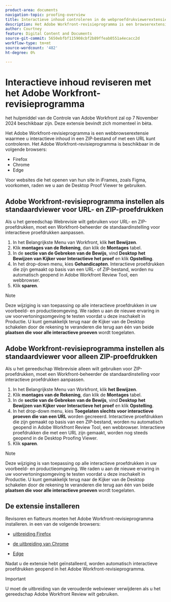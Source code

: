 ```yaml
---
product-area: documents
navigation-topic: proofing-overview
title: Interactieve inhoud controleren in de webproefdrukviewerextensie
description: Het Adobe Workfront-revisieprogramma is een browserextensie waarmee u interactieve inhoud in een ZIP-bestand of met een URL kunt controleren.
author: Courtney
feature: Digital Content and Documents
source-git-commit: 5650ebfbf115908cbf2b89ffeab0551a4ecacc2d
workflow-type: tm+mt
source-wordcount: '482'
ht-degree: 0%

---
```



# Interactieve inhoud reviseren met het Adobe Workfront-revisieprogramma

<span class="preview"> het hulpmiddel van de Controle van Adobe Workfront zal op 7 November 2024 beschikbaar zijn. Deze extensie bevindt zich momenteel in bèta.</span>

Het Adobe Workfront-revisieprogramma is een webbrowserextensie waarmee u interactieve inhoud in een ZIP-bestand of met een URL kunt controleren. Het Adobe Workfront-revisieprogramma is beschikbaar in de volgende browsers:

* Firefox
* Chrome
* Edge

Voor websites die het openen van hun site in iFrames, zoals Figma, voorkomen, raden we u aan de Desktop Proof Viewer te gebruiken.


## Adobe Workfront-revisieprogramma instellen als standaardviewer voor URL- en ZIP-proefdrukken

Als u het gereedschap Webrevisie wilt gebruiken voor URL- en ZIP-proefdrukken, moet een Workfront-beheerder de standaardinstelling voor interactieve proefdrukken aanpassen.

1. In het Belangrijkste Menu van Workfront, klik **het Bewijzen**.
1. Klik **montages van de Rekening**, dan klik de **Montages** tabel.
1. In de **sectie van de Gebreken van de Bewijs**, vind **Desktop het Bewijzen van Kijker voor Interactieve het proef** en klik **Opstelling**.
1. In het drop-down menu, kies **Gehandicapten**. Interactieve proefdrukken die zijn gemaakt op basis van een URL- of ZIP-bestand, worden nu automatisch geopend in Adobe Workfront Review Tool, een webbrowser.
1. Klik **sparen**.

>[!NOTE]
>
>Deze wijziging is van toepassing op alle interactieve proefdrukken in uw voorbeeld- en productieomgeving. We raden u aan de nieuwe ervaring in uw voorvertoningsomgeving te testen voordat u deze inschakelt in Productie. U kunt gemakkelijk terug naar de Kijker van de Desktop schakelen door de rekening te veranderen die terug aan één van beide **plaatsen die voor alle interactieve proeven** wordt toegelaten.

## Adobe Workfront-revisieprogramma instellen als standaardviewer voor alleen ZIP-proefdrukken

Als u het gereedschap Webrevisie alleen wilt gebruiken voor ZIP-proefdrukken, moet een Workfront-beheerder de standaardinstelling voor interactieve proefdrukken aanpassen.

1. In het Belangrijkste Menu van Workfront, klik **het Bewijzen**.
1. Klik **montages van de Rekening**, dan klik de **Montages** tabel.
1. In de **sectie van de Gebreken van de Bewijs**, vind **Desktop het Bewijzen van Kijker voor Interactieve het proef** en klik **Opstelling**.
1. In het drop-down menu, kies **Toegelaten slechts voor interactieve proeven die van een URL** worden gecreeerd. Interactieve proefdrukken die zijn gemaakt op basis van een ZIP-bestand, worden nu automatisch geopend in Adobe Workfront Review Tool, een webbrowser. Interactieve proefdrukken die met een URL zijn gemaakt, worden nog steeds geopend in de Desktop Proofing Viewer.
1. Klik **sparen**.

>[!NOTE]
>
>Deze wijziging is van toepassing op alle interactieve proefdrukken in uw voorbeeld- en productieomgeving. We raden u aan de nieuwe ervaring in uw voorvertoningsomgeving te testen voordat u deze inschakelt in Productie. U kunt gemakkelijk terug naar de Kijker van de Desktop schakelen door de rekening te veranderen die terug aan één van beide **plaatsen die voor alle interactieve proeven** wordt toegelaten.

## De extensie installeren

Revisoren en fiatteurs moeten het Adobe Workfront-revisieprogramma installeren. in een van de volgende browsers:

* [ uitbreiding Firefox ](https://addons.mozilla.org/en-US/firefox/addon/adobe-workfront-review-tool/)

* [ de uitbreiding van Chrome ](https://chromewebstore.google.com/detail/adobe-workfront-review-to/lhdepbgeilldghlfnankdnponhljpgml)

* [ Edge ](https://microsoftedge.microsoft.com/addons/detail/adobe-workfront-review-to/llhapmaiiddmcamgeapaipjpagnoijen)

Nadat u de extensie hebt geïnstalleerd, worden automatisch interactieve proefdrukken geopend in het Adobe Workfront-revisieprogramma.

>[!IMPORTANT]
>
>U moet de uitbreiding van de verouderde webviewer verwijderen als u het gereedschap Adobe Workfront Review wilt gebruiken.




